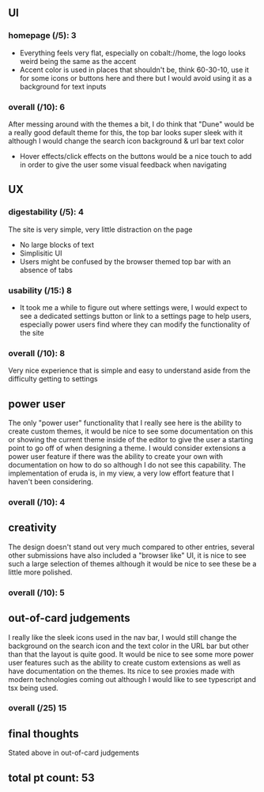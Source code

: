 ## UI
### homepage (/5): 3
- Everything feels very flat, especially on cobalt://home, the logo looks weird being the same as the accent
- Accent color is used in places that shouldn't be, think 60-30-10, use it for some icons or buttons here and there but I would avoid using it as a background for text inputs
### overall (/10): 6
After messing around with the themes a bit, I do think that "Dune" would be a really good default theme for this, the top bar looks super sleek with it although I would change the search icon background & url bar text color
- Hover effects/click effects on the buttons would be a nice touch to add in order to give the user some visual feedback when navigating
## UX
### digestability (/5): 4
The site is very simple, very little distraction on the page
- No large blocks of text
- Simplisitic UI
- Users might be confused by the browser themed top bar with an absence of tabs
### usability (/15:) 8
- It took me a while to figure out where settings were, I would expect to see a dedicated settings button or link to a settings page to help users, especially power users find where they can modify the functionality of the site
### overall (/10): 8
Very nice experience that is simple and easy to understand aside from the difficulty getting to settings
## power user
The only "power user" functionality that I really see here is the ability to create custom themes, it would be nice to see some documentation on this or showing the current theme inside of the editor to give the user a starting point to go off of when designing a theme. I would consider extensions a power user feature if there was the ability to create your own with documentation on how to do so although I do not see this capability. The implementation of eruda is, in my view, a very low effort feature that I haven't been considering.
### overall (/10): 4
## creativity
The design doesn't stand out very much compared to other entries, several other submissions have also included a "browser like" UI, it is nice to see such a large selection of themes although it would be nice to see these be a little more polished.
### overall (/10): 5
## out-of-card judgements
I really like the sleek icons used in the nav bar, I would still change the background on the search icon and the text color in the URL bar but other than that the layout is quite good. It would be nice to see some more power user features such as the ability to create custom extensions as well as have documentation on the themes. Its nice to see proxies made with modern technologies coming out although I would like to see typescript and tsx being used.
### overall (/25) 15

## final thoughts
Stated above in out-of-card judgements

## total pt count: 53
